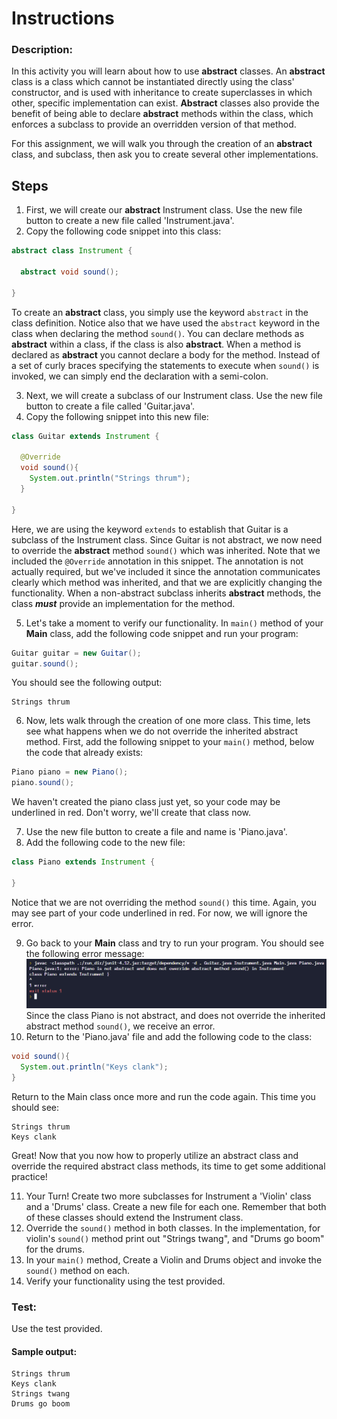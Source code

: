 # Instructions  

### Description:
In this activity you will learn about how to use **abstract** classes. An **abstract** class is a class which cannot be instantiated directly using the class' constructor, and is used with inheritance to create superclasses in which other, specific implementation can exist. **Abstract** classes also provide the benefit of being able to declare **abstract** methods within the class, which enforces a subclass to provide an overridden version of that method.

For this assignment, we will walk you through the creation of an **abstract** class, and subclass, then ask you to create several other implementations. 

## Steps
1. First, we will create our **abstract** Instrument class. Use the new file button to create a new file called 'Instrument.java'.
2. Copy the following code snippet into this class:
```Java
abstract class Instrument {
  
  abstract void sound();
  
}
```
To create an **abstract** class, you simply use the keyword `abstract` in the class definition. Notice also that we have used the `abstract` keyword in the class when declaring the method `sound()`. You can declare methods as **abstract** within a class, if the class is also **abstract**. When a method is declared as **abstract** you cannot declare a body for the method. Instead of a set of curly braces specifying the statements to execute when `sound()` is invoked, we can simply end the declaration with a semi-colon.

3. Next, we will create a subclass of our Instrument class. Use the new file button to create a file called 'Guitar.java'.
4. Copy the following snippet into this new file:
```Java
class Guitar extends Instrument {

  @Override
  void sound(){
    System.out.println("Strings thrum");
  }

}
```
Here, we are using the keyword `extends` to establish that Guitar is a subclass of the Instrument class. Since Guitar is not abstract, we now need to override the **abstract** method `sound()` which was inherited. Note that we included the `@Override` annotation in this snippet. The annotation is not actually required, but we've included it since the annotation communicates clearly which method was inherited, and that we are explicitly changing the functionality. When a non-abstract subclass inherits **abstract** methods, the class ***must*** provide an implementation for the method.

5. Let's take a moment to verify our functionality. In `main()` method of your **Main** class, add the following code snippet and run your program:
```Java
Guitar guitar = new Guitar();
guitar.sound();
```
You should see the following output:
```
Strings thrum
```

6. Now, lets walk through the creation of one more class. This time, lets see what happens when we do not override the inherited abstract method. First, add the following snippet to your `main()` method, below the code that already exists:
```Java
Piano piano = new Piano();
piano.sound();
```
We haven't created the piano class just yet, so your code may be underlined in red. Don't worry, we'll create that class now.

7. Use the new file button to create a file and name is 'Piano.java'.
8. Add the following code to the new file:
```Java
class Piano extends Instrument {
  
}
```
Notice that we are not overriding the method `sound()` this time. Again, you may see part of your code underlined in red. For now, we will ignore the error.

9. Go back to your **Main** class and try to run your program. You should see the following error message:
![ErrorMessage](assets/AbstractClassLab_Error.png)
Since the class Piano is not abstract, and does not override the inherited abstract method `sound()`, we receive an error.
10. Return to the 'Piano.java' file and add the following code to the class:
```Java
void sound(){
  System.out.println("Keys clank");
}
```
Return to the Main class once more and run the code again. This time you should see:
```
Strings thrum
Keys clank
```
Great! Now that you now how to properly utilize an abstract class and override the required abstract class methods, its time to get some additional practice!

11. Your Turn! Create two more subclasses for Instrument a 'Violin' class and a 'Drums' class. Create a new file for each one. Remember that both of these classes should extend the Instrument class.
12. Override the `sound()` method in both classes. In the implementation, for violin's `sound()` method print out "Strings twang", and "Drums go boom" for the drums.
13. In your `main()` method, Create a Violin and Drums object and invoke the `sound()` method on each.
14. Verify your functionality using the test provided.

### Test:
Use the test provided. 

#### Sample output:
```
Strings thrum
Keys clank
Strings twang
Drums go boom
```
  
  